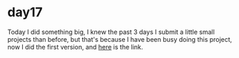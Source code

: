 # day17
Today I did something big, I knew the past 3 days I submit a little small projects than before, but that's because I have been busy doing this project, now I did the first version, and [here](http://angularfox.com/www/) is the link.
